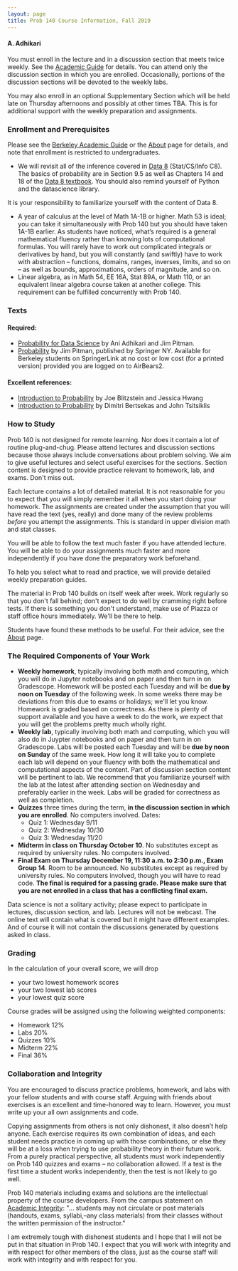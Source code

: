 ```yaml
---
layout: page
title: Prob 140 Course Information, Fall 2019
---
```

#### A. Adhikari ####

You must enroll in the lecture and in a discussion section that meets twice weekly. See the [Academic Guide](https://classes.berkeley.edu/content/2019-fall-stat-140-001-lec-001) for details. You can attend only the discussion section in which you are enrolled. Occasionally, portions of the discussion sections will be devoted to the weekly labs.

You may also enroll in an optional Supplementary Section which will be held late on Thursday afternoons and possibly at other times TBA. This is for additional support with the weekly preparation and assignments.

### Enrollment and Prerequisites ###
Please see the [Berkeley Academic Guide](https://classes.berkeley.edu/content/2019-fall-stat-140-001-lec-001) or the [About](http://prob140.org/about/) page for details, and note that enrollment is restricted to undergraduates.

- We will revisit all of the inference covered in [Data 8](http://data8.org/fa18/) (Stat/CS/Info C8). The basics of probability are in Section 9.5 as well as Chapters 14 and 18 of the [Data 8 textbook](https://www.inferentialthinking.com/chapters/intro). You should also remind yourself of Python and the datascience library.

It is your responsibility to familiarize yourself with the content of Data 8.

- A year of calculus at the level of Math 1A-1B or higher. Math 53 is ideal; you can take it simultaneously with Prob 140 but you should have taken 1A-1B earlier. As students have noticed, what’s required is a general mathematical fluency rather than knowing lots of computational formulas. You will rarely have to work out complicated integrals or derivatives by hand, but you will constantly (and swiftly) have to work with abstraction – functions, domains, ranges, inverses, limits, and so on – as well as bounds, approximations, orders of magnitude, and so on.
- Linear algebra, as in Math 54, EE 16A, Stat 89A, or Math 110, or an equivalent linear algebra course taken at another college. This requirement can be fulfilled concurrently with Prob 140.

### Texts ###
#### Required: ####
- [Probability for Data Science](http://prob140.org/textbook/chapters/README) by Ani Adhikari and Jim Pitman. 
- [Probability](http://www.springer.com/us/book/9780387979748) by Jim Pitman, published by Springer NY. Available for Berkeley students on SpringerLink at no cost or low cost (for a printed version) provided you are logged on to AirBears2.

#### Excellent references: ####
- [Introduction to Probability](https://drive.google.com/file/d/1VmkAAGOYCTORq1wxSQqy255qLJjTNvBI/view) by Joe Blitzstein and Jessica Hwang
- [Introduction to Probability](http://athenasc.com/probbook.html) by Dimitri Bertsekas and John Tsitsiklis

### How to Study ###
Prob 140 is not designed for remote learning. Nor does it contain a lot of routine plug-and-chug. Please attend lectures and discussion sections because those always include conversations about problem solving. We aim to give useful lectures and select useful exercises for the sections. Section content is designed to provide practice relevant to homework, lab, and exams. Don't miss out.

Each lecture contains a lot of detailed material. It is not reasonable for you to expect that you will simply remember it all when you start doing your homework. The assignments are created under the assumption that you will have read the text (yes, really) and done many of the review problems *before* you attempt the assignments. This is standard in upper division math and stat classes.

You will be able to follow the text much faster if you have attended lecture. You will be able to do your assignments much faster and more independently if you have done the preparatory work beforehand.

To help you select what to read and practice, we will provide detailed weekly preparation guides.

The material in Prob 140 builds on itself week after week. Work regularly so that you don't fall behind; don't expect to do well by cramming right before tests. If there is something you don't understand, make use of Piazza or staff office hours immediately. We'll be there to help.

Students have found these methods to be useful. For their advice, see the [About](http://prob140.org/about/) page.

### The Required Components of Your Work ###
- **Weekly homework**, typically involving both math and computing, which you will do in Jupyter notebooks and on paper and then turn in on Gradescope. Homework will be posted each Tuesday and will be **due by noon on Tuesday** of the following week. In some weeks there may be deviations from this due to exams or holidays; we'll let you know. Homework is graded based on correctness. As there is plenty of support available and you have a week to do the work, we expect that you will get the problems pretty much wholly right.
- **Weekly lab**, typically involving both math and computing, which you will also do in Juypter notebooks and on paper and then turn in on Gradescope. Labs will be posted each Tuesday and will be **due by noon on Sunday** of the same week. How long it will take you to complete each lab will depend on your fluency with both the mathematical and computational aspects of the content. Part of discussion section content will be pertinent to lab. We recommend that you familiarize yourself with the lab at the latest after attending section on Wednesday and preferably earlier in the week. Labs will be graded for correctness as well as completion. 
- **Quizzes** three times during the term, **in the discussion section in which you are enrolled**. No computers involved. Dates: 
    - Quiz 1: Wednesday 9/11
    - Quiz 2: Wednesday 10/30
    - Quiz 3: Wednesday 11/20
- **Midterm in class on Thursday October 10**. No substitutes except as required by university rules. No computers involved.
- **Final Exam on Thursday December 19, 11:30 a.m. to 2:30 p.m., Exam Group 14**. Room to be announced. No substitutes except as required by university rules. No computers involved, though you will have to read code. **The final is required for a passing grade. Please make sure that you are not enrolled in a class that has a conflicting final exam.**

Data science is not a solitary activity; please expect to participate in lectures, discussion section, and lab. Lectures will not be webcast. The online text will contain what is covered but it might have different examples. And of course it will not contain the discussions generated by questions asked in class.

### Grading ###
In the calculation of your overall score, we will drop
- your two lowest homework scores
- your two lowest lab scores
- your lowest quiz score

Course grades will be assigned using the following weighted components:
- Homework 12%
- Labs 20%
- Quizzes 10%
- Midterm 22%
- Final 36%

### Collaboration and Integrity ###
You are encouraged to discuss practice problems, homework, and labs with your fellow students and with course staff. Arguing with friends about exercises is an excellent and time-honored way to learn. However, you must write up your all own assignments and code.

Copying assignments from others is not only dishonest, it also doesn’t help anyone. Each exercise requires its own combination of ideas, and each student needs practice in coming up with those combinations, or else they will be at a loss when trying to use probability theory in their future work. From a purely practical perspective, all students must work independently on Prob 140 quizzes and exams – no collaboration allowed. If a test is the first time a student works independently, then the test is not likely to go well.

Prob 140 materials including exams and solutions are the intellectual property of the course developers. From the campus statement on [Academic Integrity](https://teaching.berkeley.edu/statements-course-policies): "... students may not circulate or post materials (handouts, exams, syllabi,–any class materials) from their classes without the written permission of the instructor."

I am extremely tough with dishonest students and I hope that I will not be put in that situation in Prob 140. I expect that you will work with integrity and with respect for other members of the class, just as the course staff will work with integrity and with respect for you.
